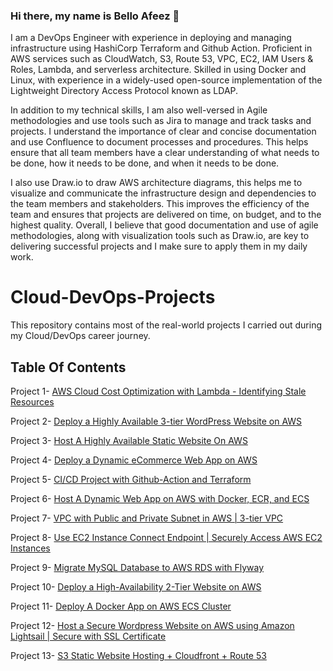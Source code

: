 
### Hi there, my name is Bello Afeez 👋

I am a DevOps Engineer with experience in deploying and managing infrastructure using HashiCorp Terraform and Github Action. Proficient in AWS services such as CloudWatch, S3, Route 53, VPC, EC2, IAM Users & Roles, Lambda, and serverless architecture. Skilled in using Docker and Linux, with experience in a widely-used open-source implementation of the Lightweight Directory Access Protocol known as LDAP.

In addition to my technical skills, I am also well-versed in Agile methodologies and use tools such as Jira to manage and track tasks and projects. I understand the importance of clear and concise documentation and use Confluence to document processes and procedures. This helps ensure that all team members have a clear understanding of what needs to be done, how it needs to be done, and when it needs to be done.

I also use Draw.io to draw AWS architecture diagrams, this helps me to visualize and communicate the infrastructure design and dependencies to the team members and stakeholders. This improves the efficiency of the team and ensures that projects are delivered on time, on budget, and to the highest quality. Overall, I believe that good documentation and use of agile methodologies, along with visualization tools such as Draw.io, are key to delivering successful projects and I make sure to apply them in my daily work.


# Cloud-DevOps-Projects

This repository contains most of the real-world projects I carried out during my Cloud/DevOps career journey.

## Table Of Contents

Project 1-  [AWS Cloud Cost Optimization with Lambda - Identifying Stale Resources](https://github.com/werkmanne/lambda-cost-optimization-project "Cost Optimiaztion")


Project 2-  [Deploy a Highly Available 3-tier WordPress Website on AWS](https://medium.com/@werkjober/how-to-deploy-a-wordpress-website-on-aws-a6120eb06bae "Wordpress")


Project 3-  [Host A Highly Available Static Website On AWS](https://medium.com/@werkjober/how-to-host-a-static-website-on-aws-a0c2588b1765 "Static Website")


Project 4-  [Deploy a Dynamic eCommerce Web App on AWS ](https://medium.com/@werkjober/host-a-dynamic-web-application-on-aws-nestapp-dbca29a55372 "Dynamic Website")


Project 5-  [CI/CD Project with Github-Action and Terraform](https://github.com/werkmanne/rentzone-github-action-terraform-project "Dynamic Website with ECS Terraform")


Project 6-  [Host A Dynamic Web App on AWS with Docker, ECR, and ECS](https://medium.com/@werkjober/host-a-dynamic-web-app-on-aws-with-docker-ecr-and-ecs-3d1a4fab96d6 "Dynamic Website with ECS")


Project 7-  [VPC with Public and Private Subnet in AWS | 3-tier VPC ](https://www.youtube.com/watch?v=kI_1mdJXQz0&t=4s "3-tier VPC")


Project 8-  [Use EC2 Instance Connect Endpoint | Securely Access AWS EC2 Instances](https://www.youtube.com/watch?v=LxWhXGlvROM&t=4s "EICE")


Project 9-  [Migrate MySQL Database to AWS RDS with Flyway](https://www.youtube.com/watch?v=VqDHU73nl64&t=773s "database")


Project 10-  [Deploy a High-Availability 2-Tier Website on AWS](https://www.youtube.com/watch?v=pzdKlJzQtHA&t=759s "VPC")


Project 11-  [Deploy A Docker App on AWS ECS Cluster](https://www.youtube.com/watch?v=HLjB-2j3IQw "Docker")


Project 12-  [Host a Secure Wordpress Website on AWS using Amazon Lightsail | Secure with SSL Certificate](https://www.youtube.com/watch?v=dNh7LWydGzQ&t=1s "LightSail")


Project 13-  [S3 Static Website Hosting + Cloudfront + Route 53](https://youtu.be/67p1tCd1OcA "S3+CF")

